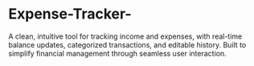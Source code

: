 # Expense-Tracker-
A clean, intuitive tool for tracking income and expenses, with real-time balance updates, categorized transactions, and editable history. Built to simplify financial management through seamless user interaction.
